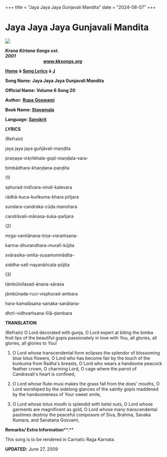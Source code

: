 +++
title = "Jaya Jaya Jaya Gunjavali Mandita"
date = "2024-08-07"
+++

# Jaya Jaya Jaya Gunjavali Mandita
**[![](http://kksongs.org/image_files/image002.jpg)](http://kksongs.org/)**

**_Krsna_** **_Kirtana Songs est. 2001_**                                                                                                                                                      **_www.kksongs.org_**

**[Home](http://kksongs.org/)** **à** **[Song Lyrics](http://kksongs.org/lyrics.html)** **à** **[J](http://kksongs.org/songs/song_j.html)**

**Song Name: Jaya Jaya Jaya Gunjavali Mandita**

**Official Name: Volume 6 Song 20**

**Author:** [**Rupa** **Goswami**](http://kksongs.org/authors/list/rupa.html)

**Book Name: [Stavamala](http://kksongs.org/authors/stavamala.html)**

**Language: [Sanskrit](http://kksongs.org/language/list/sanskrit.html)**

**LYRICS**

(Refrain)

jaya jaya jaya guñjāvali-maṇḍita

praṇaya-viśṛńkhala-gopī-maṇḍala-vara-

bimbādhara-khaṇḍana-paṇḍita

(1)

sphurad-indīvara-nindi-kalevara

rādhā-kuca-kuńkuma-bhara piñjara

sundara-candraka-cūḍa manohara

candrāvali-mānasa-śuka-pañjara

(2)

mṛga-vanitānana-tṛṇa-visraḿsana-

karma-dhurandhara-muralī-kūjita

svārasika-smita-suṣamonmādita-

siddha-satī-nayanāñcala-pūjita

(3)

tāmbūlollasad-ānana-sārasa

jāmbūnada-ruci-visphurad-ambara

hara-kamalāsana-sanaka-sanātana-

dhṛti-vidhvaḿsana-līlā-ḍambara

**TRANSLATION**

(Refrain) O Lord decorated with gunja, O Lord expert at biting the bimba fruit lips of the beautiful gopis passionately in love with You, all glories, all glories, all glories to You!

1) O Lord whose transcendental form eclipses the splendor of blossoming blue lotus flowers, O Lord who has become fair by the touch of the kunkuma from Radha's breasts, O Lord who wears a handsome peacock feather crown, O charming Lord, O cage where the parrot of Candravali's heart is confined,

2) O Lord whose flute-musi makes the grass fall from the does' mouths, O Lord worshiped by the sidelong glances of the saintly gopis maddened by the handsomeness of Your sweet smile,

3) O Lord whose lotus mouth is splendid with betel nuts, O Lord whose garments are magnificent as gold, O Lord whose many transcendental pastimes destroy the peaceful composure of Siva, Brahma, Sanaka Kumara, and Sanatana Gosvami,

**Remarks/ Extra Information****:**

This song is to be rendered in Carnatic Raga Karnata.

**UPDATED:** June 27, 2009